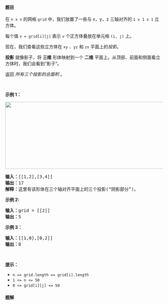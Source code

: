 #### 题目
<p>在<meta charset="UTF-8" />&nbsp;<code>n x n</code>&nbsp;的网格<meta charset="UTF-8" />&nbsp;<code>grid</code>&nbsp;中，我们放置了一些与 x，y，z 三轴对齐的<meta charset="UTF-8" />&nbsp;<code>1 x 1 x 1</code>&nbsp;立方体。</p>

<p>每个值&nbsp;<code>v = grid[i][j]</code>&nbsp;表示 <code>v</code>&nbsp;个正方体叠放在单元格&nbsp;<code>(i, j)</code>&nbsp;上。</p>

<p>现在，我们查看这些立方体在 <code>xy</code>&nbsp;、<code>yz</code>&nbsp;和 <code>zx</code>&nbsp;平面上的<em>投影</em>。</p>

<p><strong>投影</strong>&nbsp;就像影子，将 <strong>三维</strong> 形体映射到一个 <strong>二维</strong> 平面上。从顶部、前面和侧面看立方体时，我们会看到“影子”。</p>

<p>返回 <em>所有三个投影的总面积</em> 。</p>

<p>&nbsp;</p>

<ul>
</ul>

<ul>
</ul>

<ul>
</ul>

<ul>
</ul>

<p><strong>示例 1：</strong></p>

<p><img alt="" src="https://s3-lc-upload.s3.amazonaws.com/uploads/2018/08/02/shadow.png" style="height: 214px; width: 800px;" /></p>

<pre>
<strong>输入：</strong>[[1,2],[3,4]]
<strong>输出：</strong>17
<strong>解释：</strong>这里有该形体在三个轴对齐平面上的三个投影(“阴影部分”)。
</pre>

<p><strong>示例&nbsp;2:</strong></p>

<pre>
<strong>输入：</strong>grid = [[2]]
<strong>输出：</strong>5
</pre>

<p><strong>示例 3：</strong></p>

<pre>
<strong>输入：</strong>[[1,0],[0,2]]
<strong>输出：</strong>8
</pre>

<p>&nbsp;</p>

<p><strong>提示：</strong></p>

<ul>
	<li><code>n == grid.length == grid[i].length</code></li>
	<li><code>1 &lt;= n &lt;= 50</code></li>
	<li><code>0 &lt;= grid[i][j] &lt;= 50</code></li>
</ul>


 #### 题解